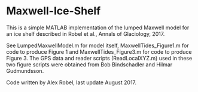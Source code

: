 # Maxwell-Ice-Shelf

This is a simple MATLAB implementation of the lumped Maxwell model for an ice shelf described in Robel et al., Annals of Glaciology, 2017.

See LumpedMaxwellModel.m for model itself, MaxwellTides_Figure1.m for code to produce Figure 1 and MaxwellTides_Figure3.m for code to produce Figure 3. The GPS data and reader scripts (ReadLocalXYZ.m) used in these two figure scripts were obtained from Bob Bindschadler and Hilmar Gudmundsson.

Code written by Alex Robel, last update August 2017.
